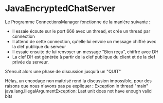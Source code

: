 # JavaEncryptedChatServer

Le Programme ConnectionsManager fonctionne de la manière suivante :

- Il essaie écoute sur le port 666 avec un thread, et crée un thread par connection
- Il attend de cette connection, qu'elle lui envoie un message chiffré avec la clef publique du serveur
- Il essaie ensuite de lui renvoyer un message "Bien reçu", chiffré avec DH
- La clef DH est générée à partir de la clef publique du client et de la clef privée du serveur.

S'ensuit alors une phase de discussion jusqu'à un "QUIT"

Hélas, un encodage non maitrisé rend la discussion impossible, pour des raisons que nous n'avons pas pu expliquer :
Exception in thread "main" java.lang.IllegalArgumentException: Last unit does not have enough valid bits
